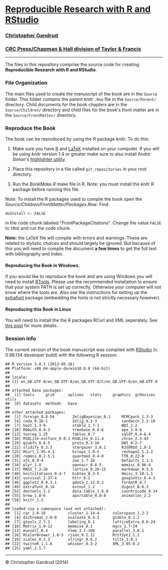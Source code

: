 # [Reproducible Research with R and RStudio](http://christophergandrud.github.io/RepResR-RStudio/)

### [Christopher Gandrud](http://christophergandrud.blogspot.com/p/biocontact.html)

### [CRC Press/Chapman & Hall division of Taylor & Francis](http://www.crcpress.com/product/isbn/9781466572843)


---

The files in this repository comprise the source code for creating **Reproducible Research with R and RStudio**.

### File Organization

The main files used to create the manuscript of the book are in the `Source` folder. This folder contains the parent *knitr* `.Rnw` file in the `Source/Parent/` directory. Child documents for the book chapters are in the `Source/Children/` directory and child files for the book's front matter are in the `Source/FrontMatter/` directory.

### Reproduce the Book

The book can be reproduced by using the R package *knitr*. To do this:

1. Make sure you have [R](http://www.r-project.org/) and [LaTeX](http://www.latex-project.org/ftp.html) installed on your computer. If you will be using *knitr* version 1.4 or greater make sure to also install Andre Simon's [highlighter utility](http://www.andre-simon.de/zip/download.html).

2. Place this repository in a file called `git_repositories` in your root directory.

3. Run the *BookMake.R* make file in R. Note: you must install the *knitr* R package before running this file.

Note: To install the R packages used to compile the book open the *Source/Children/FrontMatter/Packages.Rnw*. Find:

```{S}
doInstall <- FALSE
```

in the code chunk labeled "FrontPackageCitations". Change the value `FALSE` to `TRUE` and run the code chunk.

**Note:** the LaTeX file will compile with errors and warnings. These are related to stylistic choices and should largely be ignored. But because of this you will need to compile the document **a few times** to get the full text with bibliography and index.

#### Reproducing the Book in Windows.

If you would like to reproduce the book and are using Windows you will need to install [RTools](http://cran.r-project.org/bin/windows/Rtools/installer.html). Please use the recommended installation to ensure that your system PATH is set up correctly. Otherwise your computer will not know where the tools are. Also see the instructions for setting up the [extrafont](https://github.com/wch/extrafont) package (embedding the fonts is not strictly necessary however).


#### Reproducing this Book in Linux

You will need to install the the R packages RCurl and XML seperately. See [this post](https://github.com/cboettig/treeBASE/issues/5) for more details.


### Session Info
The current version of the book manuscript was compiled with [RStudio](http://www.rstudio.com/) (v. 0.98.134 developer build) with the following R session:


```{S}
## R version 3.0.1 (2013-05-16)
## Platform: x86_64-apple-darwin10.8.0 (64-bit)
## 
## locale:
## [1] en_GB.UTF-8/en_GB.UTF-8/en_GB.UTF-8/C/en_GB.UTF-8/en_GB.UTF-8
## 
## attached base packages:
##  [1] tools     grid      splines   stats     graphics  grDevices utils    
##  [8] datasets  methods   base     
## 
## other attached packages:
##  [1] foreign_0.8-54        ZeligBayesian_0.1     MCMCpack_1.3-3       
##  [4] coda_0.16-1           Zelig_4.1-3           sandwich_2.2-10      
##  [7] boot_1.3-9            xtable_1.7-1          WDI_2.2              
## [10] ROAuth_0.9.3          treebase_0.0-6        ape_3.0-8            
## [13] texreg_1.25           tables_0.7            sqldf_0.4-6.4        
## [16] RSQLite.extfuns_0.0.1 RSQLite_0.11.4        chron_2.3-43         
## [19] gsubfn_0.6-5          proto_0.3-10          DBI_0.2-7            
## [22] slidify_0.3.3         stargazer_3.0.1       RJSONIO_1.0-3        
## [25] RCurl_1.95-4.1        bitops_1.0-5          reshape2_1.2.2       
## [28] repmis_0.2.5.1        quantmod_0.4-0        TTR_0.22-0           
## [31] xts_0.9-4             zoo_1.7-10            Defaults_1.1-1       
## [34] plyr_1.8              openair_0.8-5         memisc_0.96-4        
## [37] MASS_7.3-26           lattice_0.20-15       markdown_0.5.5       
## [40] knitcitations_0.4-7   bibtex_0.3-5          Hmisc_3.10-1.1       
## [43] survival_2.37-4       httr_0.2              googleVis_0.4.3      
## [46] ggplot2_0.9.3.1       gdata_2.12.0.2        formatR_0.7          
## [49] extrafont_0.14        estout_1.2            digest_0.6.3         
## [52] devtools_1.2          data.table_1.8.8      countrycode_0.14     
## [55] brew_1.0-6            apsrtable_0.8-8       animation_2.2        
## [58] knitr_1.2            
## 
## loaded via a namespace (and not attached):
##  [1] car_2.0-18          cluster_1.14.4      colorspace_1.2-2   
##  [4] dichromat_2.0-0     evaluate_0.4.3      gtable_0.1.2       
##  [7] gtools_2.7.1        labeling_0.1        latticeExtra_0.6-24
## [10] Matrix_1.0-12       memoise_0.1         mgcv_1.7-24        
## [13] munsell_0.4         nlme_3.1-109        parallel_3.0.1     
## [16] RColorBrewer_1.0-5  rjson_0.2.12        Rttf2pt1_1.2       
## [19] scales_0.2.3        stringr_0.6.2       tcltk_3.0.1        
## [22] twitteR_1.1.6       whisker_0.3-2       XML_3.95-0.2       
## [25] yaml_2.1.7
```


---

&copy; Christopher Gandrud (2014)

